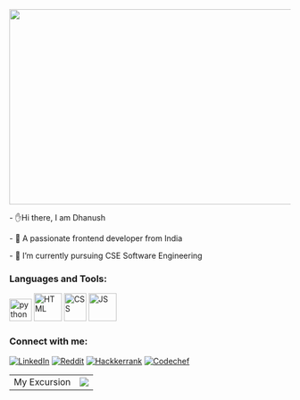 
  
 <img src="https://www.freecodecamp.org/news/content/images/2022/11/hire-full-stack-developers1546507474317-1.gif" height="350px" width="550px" >

                                            

<p>                                             - ✋Hi there, I am Dhanush</p>
<p>                                             - 🔭 A passionate frontend developer from India</p>
<p>                                             - 🌱 I’m currently pursuing CSE Software Engineering</p>

</div>
<h3 align="left">Languages and Tools:</h3>
<p align="left"> <a href="https://www.python.org" target="_blank" rel="noreferrer"> <img src="https://brandslogos.com/wp-content/uploads/images/large/python-logo.png" alt="python" width="40" height="40"/></a>
   <a href="https://www.w3.org/html/" target="_blank" rel="noreferrer"> <img src="https://upload.wikimedia.org/wikipedia/commons/thumb/6/61/HTML5_logo_and_wordmark.svg/1024px-HTML5_logo_and_wordmark.svg.png" alt="HTML" width="50" height="50"/></a>
  <a href="https://www.w3.org/Style/CSS/" target="_blank" rel="noreferrer"> <img src="https://brandslogos.com/wp-content/uploads/images/large/css-logo.png" alt="CSS" width="40" height="50"/></a>
<a href="https://www.w3schools.com/js/js_intro.asp" target="_blank" rel="noreferrer"> <img src="https://o.remove.bg/downloads/865c473b-e337-4b4b-afd6-82c08b288c62/374725-removebg-preview.png" alt="JS" width="50" height="50"/></a>

</p>
<h3>Connect with me:</h3>
<p>
<a href="https://www.linkedin.com/in/dhanushraja-s-977a24237/"><img src="https://img.shields.io/badge/LinkedIn-%230077B5.svg?logo=linkedin&amp;logoColor=white" alt="LinkedIn"></a>
<a href="https://reddit.com/user/dead_desire_"><img src="https://img.shields.io/badge/Reddit-%23FF4500.svg?logo=Reddit&amp;logoColor=white" alt="Reddit"></a>
<a href="https://www.hackerrank.com/profile/Dhanushraja0253"><img src="https://img.shields.io/badge/hackkerrank-00C060?logo=hackerrank&logoColor=010203" alt="Hackkerrank"></a>
<a href="https://www.codechef.com/users/srmcse_293"><img src="https://img.shields.io/badge/Codechef-FF6C22?logo=codechef" alt="Codechef"></a>
</p>

<table>
    <tr>
        <td>My Excursion</td>
        <td><img src="https://profile-counter.glitch.me/Vikashini-G/count.svg"/></td>
    </tr>
</table>
